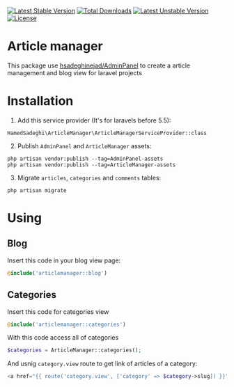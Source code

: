 [![Latest Stable Version](https://poser.pugx.org/hamed-sadeghinejad/article-manager/v/stable)](https://packagist.org/packages/hamed-sadeghinejad/article-manager)
[![Total Downloads](https://poser.pugx.org/hamed-sadeghinejad/article-manager/downloads)](https://packagist.org/packages/hamed-sadeghinejad/article-manager)
[![Latest Unstable Version](https://poser.pugx.org/hamed-sadeghinejad/article-manager/v/unstable)](https://packagist.org/packages/hamed-sadeghinejad/article-manager)
[![License](https://poser.pugx.org/hamed-sadeghinejad/article-manager/license)](https://packagist.org/packages/hamed-sadeghinejad/article-manager)
# Article manager
This package use [hsadeghinejad/AdminPanel](https://github.com/hsadeghinejad/AdminPanel) to create a article management and blog view for laravel projects

# Installation
1. Add this service provider (It's for laravels before 5.5):
```
HamedSadeghi\ArticleManager\ArticleManagerServiceProvider::class
```

2. Publish `AdminPanel` and `ArticleManager` assets:
```
php artisan vendor:publish --tag=AdminPanel-assets
php artisan vendor:publish --tag=ArticleManager-assets
```

3. Migrate `articles`, `categories` and `comments` tables:
```
php artisan migrate
```

# Using

## Blog
Insert this code in your blog view page:
```php
@include('articlemanager::blog')
```

## Categories
Insert this code for categories view
```php
@include('articlemanager::categories')
```

With this code access all of categories
```php
$categories = ArticleManager::categories();
```
And usnig `category.view` route to get link of articles of a category:
```php
<a href="{{ route('category.view', ['category' => $category->slug]) }}">$category->title</a>

